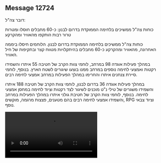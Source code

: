 ## Message 12724

דובר צה"ל:

כוחות צה"ל ממשיכים בלחימה הממוקדת בדרום לבנון: כ-60 מחבלים חוסלו ומטרות טרור רבות הותקפו מהאוויר ומהקרקע

כוחות צה"ל ממשיכים בלחימה הממוקדת בדרום לבנון. הלוחמים חיסלו ביממה האחרונה, מהאוויר ומהקרקע כ-60 מחבלים בהיתקלויות מטווח קצר ובתקיפות של חיל האוויר.
 
במהלך פעילות אוגדה 98 במרחב, לוחמי צוות הקרב של חטיבה 55 איתרו והשמידו רקטות ואמצעי לחימה נוספים במרחב ממנו בוצעו שיגורים לשטח הארץ. בנוסף, לוחמי סיירת צנחנים איתרו והחרימו במהלך הפעילות במרחב אמצעי לחימה רבים.

במהלך פעילות אוגדה 36 בדרום לבנון, לוחמי צוות הקרב של חטיבה 188 איתרו והשמידו משגרים של טילי נ"ט מוכנים לשיגור לצד רקטות וציוד לחימה במחסן אמצעי לחימה. 
בנוסף, לוחמי צוות הקרב של חטיבת גולני איתרו במהלך הפעילות במרחב והשמידו אמצעי לחימה רבים בהם מטענים, פצצות מרגמה, מוקשים, RPG וציוד צבאי נוסף.

![Video](https://data.iron-swords.co.il/2024/October/18/https://data.iron-swords.co.il/2024/October/18/12724/12724_media.mp4)

